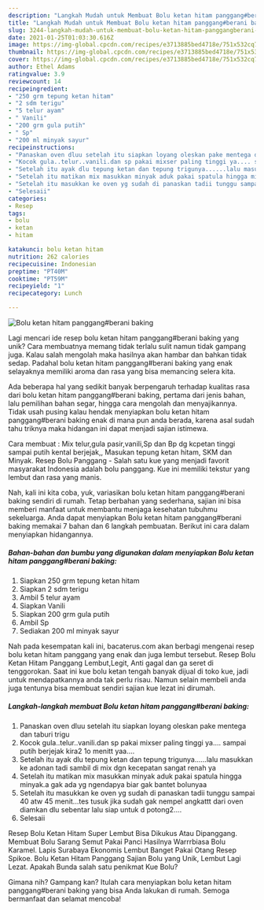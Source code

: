 ```yaml
---
description: "Langkah Mudah untuk Membuat Bolu ketan hitam panggang#berani baking, Lezat Sekali"
title: "Langkah Mudah untuk Membuat Bolu ketan hitam panggang#berani baking, Lezat Sekali"
slug: 3244-langkah-mudah-untuk-membuat-bolu-ketan-hitam-panggangberani-baking-lezat-sekali
date: 2021-01-25T01:03:30.616Z
image: https://img-global.cpcdn.com/recipes/e3713885bed4718e/751x532cq70/bolu-ketan-hitam-panggangberani-baking-foto-resep-utama.jpg
thumbnail: https://img-global.cpcdn.com/recipes/e3713885bed4718e/751x532cq70/bolu-ketan-hitam-panggangberani-baking-foto-resep-utama.jpg
cover: https://img-global.cpcdn.com/recipes/e3713885bed4718e/751x532cq70/bolu-ketan-hitam-panggangberani-baking-foto-resep-utama.jpg
author: Ethel Adams
ratingvalue: 3.9
reviewcount: 14
recipeingredient:
- "250 grm tepung ketan hitam"
- "2 sdm terigu"
- "5 telur ayam"
- " Vanili"
- "200 grm gula putih"
- " Sp"
- "200 ml minyak sayur"
recipeinstructions:
- "Panaskan oven dluu setelah itu siapkan loyang oleskan pake mentega dan taburi trigu"
- "Kocok gula..telur..vanili.dan sp pakai mixser paling tinggi ya.... sampai putih berjejak kira2 1o menitt yaa...."
- "Setelah itu ayak dlu tepung ketan dan tepung trigunya......lalu masukkan ke adonan tadi sambil di mix dgn kecepatan sangat renah ya"
- "Setelah itu matikan mix masukkan minyak aduk pakai spatula hingga minyak.a gak ada yg ngendapya biar gak bantet bolunyaa"
- "Setelah itu masukkan ke oven yg sudah di panaskan tadii tunggu sampai 40 atw 45 menit...tes tusuk jika sudah gak nempel angkattt dari oven diamkan dlu sebentar lalu siap untuk d potong2...."
- "Selesaii"
categories:
- Resep
tags:
- bolu
- ketan
- hitam

katakunci: bolu ketan hitam 
nutrition: 262 calories
recipecuisine: Indonesian
preptime: "PT40M"
cooktime: "PT59M"
recipeyield: "1"
recipecategory: Lunch

---
```



![Bolu ketan hitam panggang#berani baking](https://img-global.cpcdn.com/recipes/e3713885bed4718e/751x532cq70/bolu-ketan-hitam-panggangberani-baking-foto-resep-utama.jpg)

Lagi mencari ide resep bolu ketan hitam panggang#berani baking yang unik? Cara membuatnya memang tidak terlalu sulit namun tidak gampang juga. Kalau salah mengolah maka hasilnya akan hambar dan bahkan tidak sedap. Padahal bolu ketan hitam panggang#berani baking yang enak selayaknya memiliki aroma dan rasa yang bisa memancing selera kita.

Ada beberapa hal yang sedikit banyak berpengaruh terhadap kualitas rasa dari bolu ketan hitam panggang#berani baking, pertama dari jenis bahan, lalu pemilihan bahan segar, hingga cara mengolah dan menyajikannya. Tidak usah pusing kalau hendak menyiapkan bolu ketan hitam panggang#berani baking enak di mana pun anda berada, karena asal sudah tahu triknya maka hidangan ini dapat menjadi sajian istimewa.

Cara membuat : Mix telur,gula pasir,vanili,Sp dan Bp dg kcpetan tinggi sampai putih kental berjejak,, Masukan tepung ketan hitam, SKM dan Minyak. Resep Bolu Panggang - Salah satu kue yang menjadi favorit masyarakat Indonesia adalah bolu panggang. Kue ini memiliki tekstur yang lembut dan rasa yang manis.


Nah, kali ini kita coba, yuk, variasikan bolu ketan hitam panggang#berani baking sendiri di rumah. Tetap berbahan yang sederhana, sajian ini bisa memberi manfaat untuk membantu menjaga kesehatan tubuhmu sekeluarga. Anda dapat menyiapkan Bolu ketan hitam panggang#berani baking memakai 7 bahan dan 6 langkah pembuatan. Berikut ini cara dalam menyiapkan hidangannya.

<!--inarticleads1-->

##### Bahan-bahan dan bumbu yang digunakan dalam menyiapkan Bolu ketan hitam panggang#berani baking:

1. Siapkan 250 grm tepung ketan hitam
1. Siapkan 2 sdm terigu
1. Ambil 5 telur ayam
1. Siapkan  Vanili
1. Siapkan 200 grm gula putih
1. Ambil  Sp
1. Sediakan 200 ml minyak sayur


Nah pada kesempatan kali ini, bacaterus.com akan berbagi mengenai resep bolu ketan hitam panggang yang enak dan juga lembut tersebut. Resep Bolu Ketan Hitam Panggang Lembut,Legit, Anti gagal dan ga seret di tenggorokan. Saat ini kue bolu ketan tengah banyak dijual di toko kue, jadi untuk mendapatkannya anda tak perlu risau. Namun selain membeli anda juga tentunya bisa membuat sendiri sajian kue lezat ini dirumah. 

<!--inarticleads2-->

##### Langkah-langkah membuat Bolu ketan hitam panggang#berani baking:

1. Panaskan oven dluu setelah itu siapkan loyang oleskan pake mentega dan taburi trigu
1. Kocok gula..telur..vanili.dan sp pakai mixser paling tinggi ya.... sampai putih berjejak kira2 1o menitt yaa....
1. Setelah itu ayak dlu tepung ketan dan tepung trigunya......lalu masukkan ke adonan tadi sambil di mix dgn kecepatan sangat renah ya
1. Setelah itu matikan mix masukkan minyak aduk pakai spatula hingga minyak.a gak ada yg ngendapya biar gak bantet bolunyaa
1. Setelah itu masukkan ke oven yg sudah di panaskan tadii tunggu sampai 40 atw 45 menit...tes tusuk jika sudah gak nempel angkattt dari oven diamkan dlu sebentar lalu siap untuk d potong2....
1. Selesaii


Resep Bolu Ketan Hitam Super Lembut Bisa Dikukus Atau Dipanggang. Membuat Bolu Sarang Semut Pakai Panci Hasilnya Warrrbiasa Bolu Karamel. Lapis Surabaya Ekonomis Lembut Banget Pakai Otang Resep Spikoe. Bolu Ketan Hitam Panggang Sajian Bolu yang Unik, Lembut Lagi Lezat. Apakah Bunda salah satu penikmat Kue Bolu? 

Gimana nih? Gampang kan? Itulah cara menyiapkan bolu ketan hitam panggang#berani baking yang bisa Anda lakukan di rumah. Semoga bermanfaat dan selamat mencoba!
